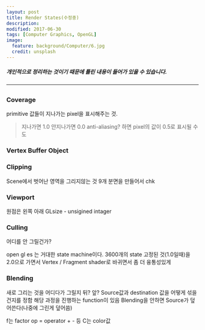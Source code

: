 ```yaml
---
layout: post
title: Render States(수정중)
description:
modified: 2017-06-30
tags: [Computer Graphics, OpenGL]
image:
  feature: background/Computer/6.jpg
  credit: unsplash
---
```

##### 개인적으로 정리하는 것이기 때문에 틀린 내용이 들어가 있을 수 있습니다.
---

##

### Coverage
primitive 값들이 지나가는 pixel을 표시해주는 것.
> 지나가면 1.0
> 안지나가면 0.0
anti-aliasing? 하면 pixel의 값이 0.5로 표시될 수도

### Vertex Buffer Object


### Clipping
Scene에서 벗어난 영역을 그리지않는 것
9개 분면을 만들어서 chk

### Viewport
원점은 왼쪽 아래
GLsize - unsigined intager

### Culling
어디를 안 그릴건가?

open gl es 는 거대한 state machine이다. 3600개의 state
고정된 것(1.0일때)을 2.0으로 가면서 Vertex / Fragment shader로 바귀면서 좀 더 융통성있게

### Blending
새로 그리는 것을 어디다가 그릴지
뒤? 앞?
Source값과 destination 값을 어떻게 섞을 건지를 정함
해당 과정을 진행하는 function이 있음
Blending을 안하면 Source가 덮어쓴다(나중에 그린게 덮어씀)

f는 factor
op = operator + - 등
C는 color값
